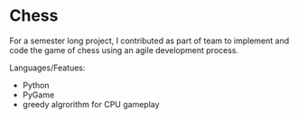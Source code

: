 # Chess

For a semester long project, I contributed as part of team to implement and code the game of chess using an agile development process.

Languages/Featues:
- Python
- PyGame
- greedy algrorithm for CPU gameplay
